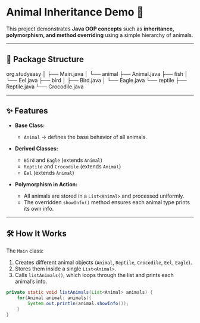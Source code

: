 # Animal Inheritance Demo 🐾

This project demonstrates **Java OOP concepts** such as **inheritance, polymorphism, and method overriding** using a simple hierarchy of animals.

---

## 📂 Package Structure

org.studyeasy
│
├── Main.java
│
└── animal
├── Animal.java
├── fish
│ └── Eel.java
├── bird
│ ├── Bird.java
│ └── Eagle.java
└── reptile
├── Reptile.java
└── Crocodile.java

---

## ✨ Features

- **Base Class:**  
  - `Animal` → defines the base behavior of all animals.  

- **Derived Classes:**  
  - `Bird` and `Eagle` (extends `Animal`)  
  - `Reptile` and `Crocodile` (extends `Animal`)  
  - `Eel` (extends `Animal`)  

- **Polymorphism in Action:**  
  - All animals are stored in a `List<Animal>` and processed uniformly.  
  - The overridden `showInfo()` method ensures each animal type prints its own info.

---

## 🛠️ How It Works

The `Main` class:

1. Creates different animal objects (`Animal`, `Reptile`, `Crocodile`, `Eel`, `Eagle`).
2. Stores them inside a single `List<Animal>`.
3. Calls `listAnimals()`, which loops through the list and prints each animal’s info.

```java
private static void listAnimals(List<Animal> animals) {
    for(Animal animal: animals){
        System.out.println(animal.showInfo());
    }
}
